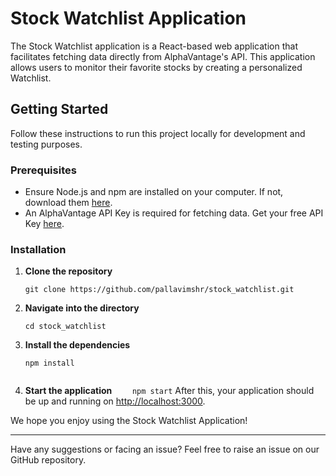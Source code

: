 # Stock Watchlist Application

The Stock Watchlist application is a React-based web application that facilitates fetching data directly from AlphaVantage's API. This application allows users to monitor their favorite stocks by creating a personalized Watchlist.

## Getting Started

Follow these instructions to run this project locally for development and testing purposes.

### Prerequisites

- Ensure Node.js and npm are installed on your computer. If not, download them [here](https://nodejs.org/en/download/).
- An AlphaVantage API Key is required for fetching data. Get your free API Key [here](https://www.alphavantage.co/support/#api-key).

### Installation

1. **Clone the repository**
   ```
   git clone https://github.com/pallavimshr/stock_watchlist.git
   ```
2. **Navigate into the directory**
   ```
   cd stock_watchlist
   ```
3. **Install the dependencies**
   ```
   npm install
   ```

   ```

4. **Start the application**
   `    npm start`
   After this, your application should be up and running on [http://localhost:3000](http://localhost:3000).

We hope you enjoy using the Stock Watchlist Application!

---

Have any suggestions or facing an issue? Feel free to raise an issue on our GitHub repository.
